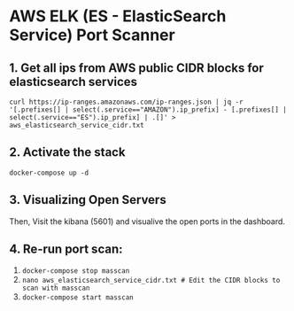 # AWS ELK (ES - ElasticSearch Service) Port Scanner 

## 1. Get all ips from AWS public CIDR blocks for elasticsearch services
`
curl https://ip-ranges.amazonaws.com/ip-ranges.json | jq -r '[.prefixes[] | select(.service=="AMAZON").ip_prefix] - [.prefixes[] | select(.service=="ES").ip_prefix] | .[]' > aws_elasticsearch_service_cidr.txt
`

## 2. Activate the stack
`
docker-compose up -d
`

## 3. Visualizing Open Servers
Then, Visit the kibana (5601) and visualive the open ports in the dashboard.

## 4. Re-run port scan:
1. `docker-compose stop masscan`
2. `nano aws_elasticsearch_service_cidr.txt # Edit the CIDR blocks to scan with masscan` 
3. `docker-compose start masscan`
